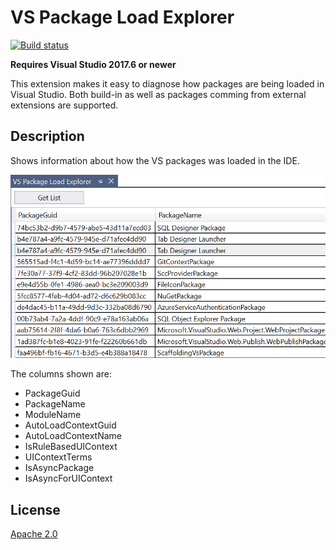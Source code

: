 # VS Package Load Explorer

[![Build status](https://ci.appveyor.com/api/projects/status/0bqwktptj7ux1imq?svg=true)](https://ci.appveyor.com/project/madskristensen/autoloadpackagemanager)

**Requires Visual Studio 2017.6 or newer**

This extension makes it easy to diagnose how packages are being loaded in Visual Studio. Both build-in as well as packages comming from external extensions are supported.


## Description 
Shows information about how the VS packages was loaded in the IDE.

![Tool window](art/tool-window.png)

The columns shown are:

* PackageGuid
* PackageName
* ModuleName
* AutoLoadContextGuid
* AutoLoadContextName
* IsRuleBasedUIContext
* UIContextTerms
* IsAsyncPackage
* IsAsyncForUIContext

## License
[Apache 2.0](LICENSE) 